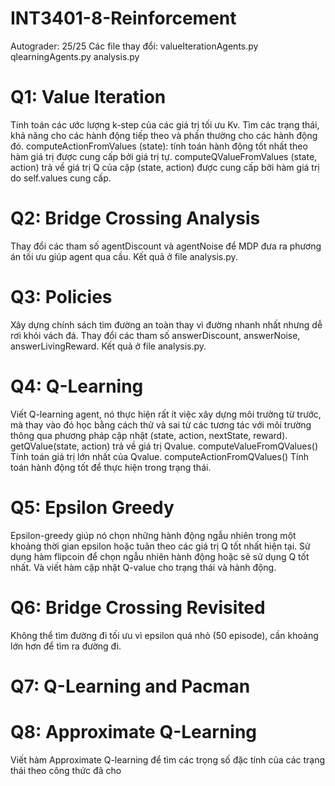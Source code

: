# INT3401-8-Reinforcement
Autograder: 25/25
Các file thay đổi: 
valueIterationAgents.py	
qlearningAgents.py
analysis.py

# Q1: Value Iteration
Tính toán các ước lượng k-step của các giá trị tối ưu Kv. 
Tìm các trạng thái, khả năng cho các hành động tiếp theo và phần thường cho các hành động đó.
computeActionFromValues (state): tính toán hành động tốt nhất theo hàm giá trị được cung cấp bởi giá trị tự.
computeQValueFromValues (state, action) trả về giá trị Q của cặp (state, action) được cung cấp bởi hàm giá trị do self.values cung cấp.

# Q2: Bridge Crossing Analysis
Thay đổi các tham số agentDiscount và agentNoise để MDP đưa ra phương án tối ưu giúp agent qua cầu.
Kết quả ở file analysis.py.

# Q3: Policies
Xây dựng chính sách tìm đường an toàn thay vì đường nhanh nhất nhưng dễ rơi khỏi vách đá.
Thay đổi các tham số answerDiscount, answerNoise, answerLivingReward.
Kết quả ở file analysis.py.

# Q4: Q-Learning
Viết Q-learning agent, nó thực hiện rất ít việc xây dựng môi trường từ trước, mà thay vào đó học bằng cách thử và sai từ các tương tác với môi trường thông qua phương pháp cập nhật (state, action, nextState, reward).
getQValue(state, action) trả về giá trị Qvalue.
computeValueFromQValues() Tính toán giá trị lớn nhất của Qvalue.
computeActionFromQValues() Tính toán hành động tốt để thực hiện trong trạng thái.

# Q5: Epsilon Greedy
Epsilon-greedy giúp nó chọn những hành động ngẫu nhiên trong một khoảng thời gian epsilon hoặc tuân theo các giá trị Q tốt nhất hiện tại.
Sử dụng hàm flipcoin để chọn ngẫu nhiên hành động hoặc sẽ sử dụng Q tốt nhất. Và viết hàm cập nhật Q-value cho trạng thái và hành động.

# Q6: Bridge Crossing Revisited
Không thể tìm đường đi tối ưu vì epsilon quá nhỏ (50 episode), cần khoảng lớn hơn để tìm ra đường đi.

# Q7: Q-Learning and Pacman

# Q8: Approximate Q-Learning
Viết hàm Approximate Q-learning để tìm các trọng số đặc tính của các trạng thái theo công thức đã cho

